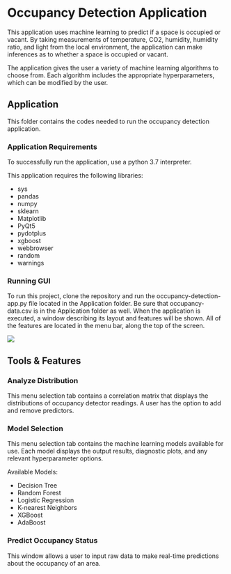# Occupancy Detection Application
This application uses machine learning to predict if a space is occupied or vacant. By taking measurements of temperature, CO2, humidity, humidity ratio, and light from the local environment, the application can make inferences as to whether a space is occupied or vacant. 

The application gives the user a variety of machine learning algorithms to choose from. Each algorithm includes the appropriate hyperparameters, which can be modified by the user.

## Application
This folder contains the codes needed to run the occupancy detection application.

### Application Requirements
To successfully run the application, use a python 3.7 interpreter.

This application requires the following libraries:

  * sys
  * pandas
  * numpy
  * sklearn
  * Matplotlib
  * PyQt5
  * pydotplus
  * xgboost
  * webbrowser
  * random
  * warnings

### Running GUI
To run this project, clone the repository and run the occupancy-detection-app.py file located in the Application folder. Be sure that occupancy-data.csv is in the Application folder as well. When the application is executed, a window describing its layout and features will be shown. All of the features are located in the menu bar, along the top of the screen.

![](patrick-junghenn/ML-Occupancy-Detection-App/Application/Demo-pics/Screen%20Shot%202020-01-11%20at%206.09.24%20PM.png)

## Tools & Features
### Analyze Distribution
This menu selection tab contains a correlation matrix that displays the distributions of occupancy detector readings. A user has the option to add and remove predictors.

### Model Selection
This menu selection tab contains the machine learning models available for use. Each model displays the output results, diagnostic plots, and any relevant hyperparameter options.

Available Models:

  * Decision Tree
  * Random Forest
  * Logistic Regression
  * K-nearest Neighbors
  * XGBoost
  * AdaBoost
  
### Predict Occupancy Status
This window allows a user to input raw data to make real-time predictions about the occupancy of an area.

